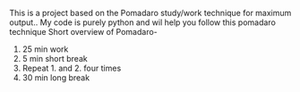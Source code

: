 This is a project based on the Pomadaro study/work technique for maximum output..
My code is purely python and wil help you follow this pomadaro technique
Short overview of Pomadaro-
1. 25 min work
2. 5 min short break
3. Repeat 1. and 2. four times
4. 30 min long break

